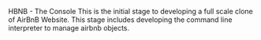 HBNB - The Console
This is the initial stage to developing a full scale clone of AirBnB Website. This stage includes developing the command line interpreter to manage airbnb objects.



